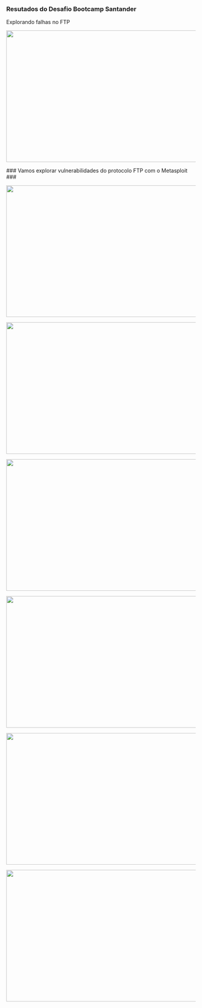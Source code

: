 ### Resutados do Desafio Bootcamp Santander ###
Explorando falhas no FTP

<p>
<img 
    align="justify" 
     width="650px" 
    height="350px"
    src="https://github.com/user-attachments/assets/c4288d22-4c21-4edf-bb8b-2362cdd0bcab" 
/>
</p>
### Vamos explorar vulnerabilidades do protocolo FTP com o Metasploit ###

<p>
<img 
    align="justify" 
    width="650px" 
    height="350px"
    src="https://github.com/user-attachments/assets/3e8d9016-331b-4aea-994b-ba082bb39955" 
/>
</p>

<p>
<img 
    align="justify" 
    width="750px" 
    height="350px"
    src="https://github.com/user-attachments/assets/8d4e2bce-4dfe-4fc9-bbc6-4f2c50a9c9ee" 
/>
</p>

<p>
<img 
    align="justify" 
    width="650px" 
    height="350px"
    src="https://github.com/user-attachments/assets/e5adad48-824b-404b-98d7-ad71a8e02edf" 
/>
</p>
<p>
<img 
    align="justify" 
     width="750px" 
    height="350px"
    src="https://github.com/user-attachments/assets/ece4ea80-2c8b-485a-a34f-5bd89357698a" 
/>
</p>

<p>
<img 
    align="justify" 
    width="750px" 
    height="350px"
    src="https://github.com/user-attachments/assets/45c75c05-2070-4d11-b582-e9a6a8d69ac9" 
/>
</p>

<p>
<img 
    align="justify" 
     width="750px" 
    height="350px"
    src="https://github.com/user-attachments/assets/34fb2ccf-67d8-422c-8c78-762f529549f8" 
/>
</p>






